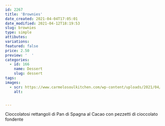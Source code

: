 ```yaml
---
id: 2267
title: 'Brownies'
date_created: 2021-04-04T17:05:01
date_modified: 2021-04-12T18:19:53
slug: brownies
type: simple
attibutes: 
variations:
featured: false
price: 2.50
preview: '  '
categories: 
  - id: 166
    name: Dessert
    slug: dessert
tags: 
images: 
  - scr: https://www.carmelosoulkitchen.com/wp-content/uploads/2021/04/Brownies.png
    alt: 


---
```


<p>Cioccolatosi rettangoli di Pan di Spagna al Cacao con pezzetti di cioccolato fondente</p>


